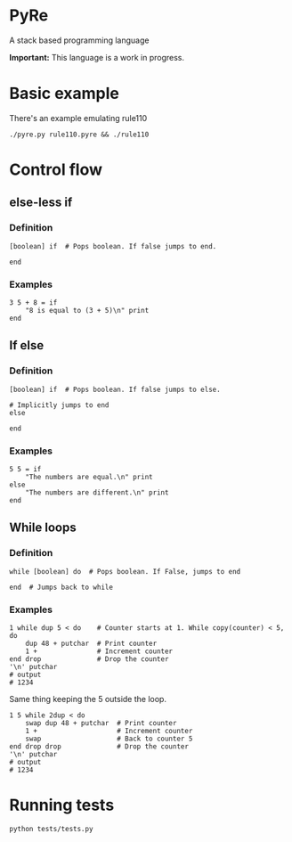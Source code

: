 # PyRe

A stack based programming language

**Important:** This language is a work in progress.

# Basic example

There's an example emulating rule110
```shell
./pyre.py rule110.pyre && ./rule110
```

# Control flow

## else-less if

### Definition
```
[boolean] if  # Pops boolean. If false jumps to end. 

end
```

### Examples

```
3 5 + 8 = if
    "8 is equal to (3 + 5)\n" print 
end
```

## If else



### Definition

```
[boolean] if  # Pops boolean. If false jumps to else.

# Implicitly jumps to end
else

end
```

### Examples

```
5 5 = if
    "The numbers are equal.\n" print
else
    "The numbers are different.\n" print 
end
```

## While loops

### Definition
```
while [boolean] do  # Pops boolean. If False, jumps to end

end  # Jumps back to while
```

### Examples

```
1 while dup 5 < do    # Counter starts at 1. While copy(counter) < 5, do
    dup 48 + putchar  # Print counter
    1 +               # Increment counter
end drop              # Drop the counter
'\n' putchar
# output
# 1234
```

Same thing keeping the 5 outside the loop.
```
1 5 while 2dup < do
    swap dup 48 + putchar  # Print counter
    1 +                    # Increment counter
    swap                   # Back to counter 5
end drop drop              # Drop the counter
'\n' putchar
# output
# 1234
```

# Running tests

```shell
python tests/tests.py
```

